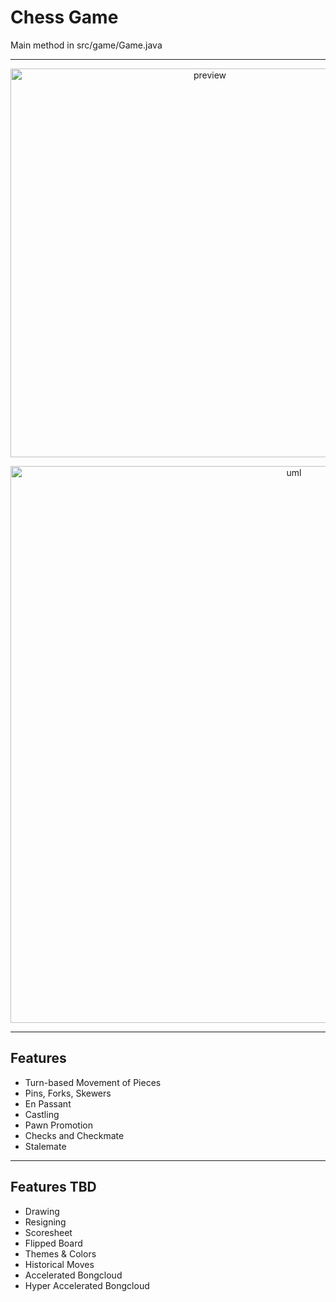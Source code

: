 # Chess Game

Main method in src/game/Game.java

---

<p align="center">
<img width="622" alt="preview" src="https://user-images.githubusercontent.com/47849840/146661116-768ceb44-c0a9-4d3c-81a6-40da823c642a.png">
</p>
<p align="center">
<img width="891" alt="uml" src="https://user-images.githubusercontent.com/47849840/146662317-a11f7041-3f15-437e-b1a9-e30ba6bbb91d.png">
</p>

---

## Features
- Turn-based Movement of Pieces
- Pins, Forks, Skewers
- En Passant
- Castling
- Pawn Promotion
- Checks and Checkmate
- Stalemate

---

## Features TBD
- Drawing
- Resigning
- Scoresheet
- Flipped Board
- Themes & Colors
- Historical Moves
- Accelerated Bongcloud
- Hyper Accelerated Bongcloud
